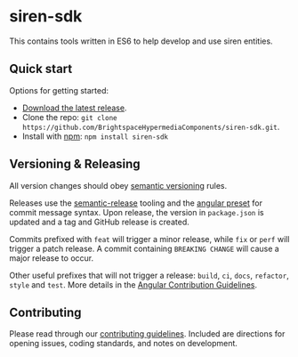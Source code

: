 # siren-sdk

This contains tools written in ES6 to help develop and use siren entities.

## Quick start

Options for getting started:

* [Download the latest release](../../releases).
* Clone the repo: `git clone https://github.com/BrightspaceHypermediaComponents/siren-sdk.git`.
* Install with [npm](https://www.npmjs.com/): `npm install siren-sdk`

## Versioning & Releasing

All version changes should obey [semantic versioning](https://semver.org/) rules.

Releases use the [semantic-release](https://semantic-release.gitbook.io/) tooling and the [angular preset](https://github.com/conventional-changelog/conventional-changelog/tree/master/packages/conventional-changelog-angular) for commit message syntax. Upon release, the version in `package.json` is updated and a tag and GitHub release is created.

Commits prefixed with `feat` will trigger a minor release, while `fix` or `perf` will trigger a patch release. A commit containing `BREAKING CHANGE` will cause a major release to occur.

Other useful prefixes that will not trigger a release: `build`, `ci`, `docs`, `refactor`, `style` and `test`. More details in the [Angular Contribution Guidelines](https://github.com/angular/angular/blob/master/CONTRIBUTING.md#type).

## Contributing

Please read through our [contributing guidelines](CONTRIBUTING.md). Included are directions for opening issues, coding standards, and notes on development.
